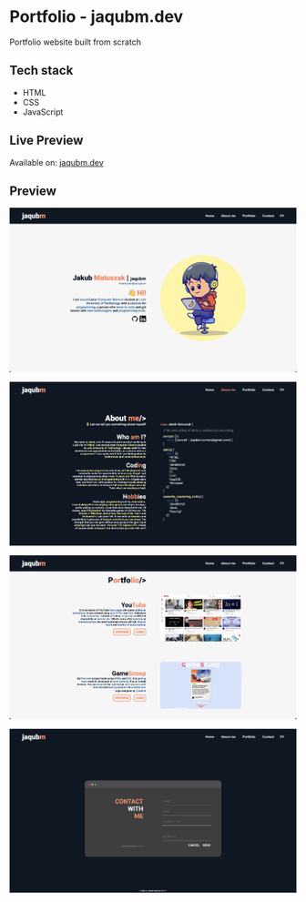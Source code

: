 # Portfolio - jaqubm.dev

Portfolio website built from scratch

## Tech stack

- HTML
- CSS
- JavaScript

## Live Preview

Available on: [jaqubm.dev](https://jaqubm.dev)

## Preview

![Home Section Preview](/images/readme/home-section.png)

![About me Section Preview](/images/readme/about-me-section.png)

![Portfolio Section Preview](/images/readme/portfolio-section.png)

![Contact Section Preview](/images/readme/contact-section.png)

